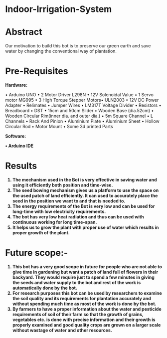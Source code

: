 # Indoor-Irrigation-System

# Abstract
Our motivation to build this bot is to preserve our green earth and save water by changing the conventional way of plantation.  

# Pre-Requisites
 
 <b>Hardware:</b>
 
• Arduino UNO • 2	Motor Driver L298N •	12V Solenoidal Value •	1 Servo motor MG995 •	3 High Torque Stepper Motors•	ULN2003 •	12V DC Power Adapter •	Relimates •	Jumper Wires • LM317T Voltage Divider •	Resistors • Breadboard • DST • 15cm and 50cm Slider • Wooden Base (dia.52cm) • Wooden Circular Rim(inner dia. and outer dia.) • 5m Square Channel • L Channels • Rack And Pinion • Aluminium Plate • Aluminium Sheet • Hollow Circular Rod • Motor Mount • Some 3d printed Parts 
 
 <b>Software:<b>
 
•	Arduino IDE

# Results  
1. The mechanism used in the Bot is very effective in saving water and using it efficiently both position and time-wise.
2. The seed bowing mechanism gives us a platform to use the space on the used patch of land efficiently. It can used to accurately place the seed in the position we want to and that is needed to.
3. The energy requirements of the Bot is very low and can be used for long-time with low electricity requirements.
4. The bot has very low heat radiation and thus can be used with continuous working for long time-span.
5. It helps us to grow the plant with proper use of water which results in proper growth of the plant.

# Future scope:- 
 1. This bot has a very good scope in future for people who are not able to give time in gardening but want a patch of land full of   flowers in their backyard. They would require just to spend a few minutes in giving the seeds and water supply to the bot and       rest of the work is automatically done by the bot.
2. For research purposes this bot can be used by researchers to examine the soil quality and its requirements for plantation accurately and without spending much time as most of the work is done by the bot.
3. By farmers to have a proper information about the water and pesticide requirements of soil of their farm so that the growth of grains, vegetables etc. is done with precise information and their growth is properly examined and good quality crops are grown on a larger scale without wastage of water and other resources.


